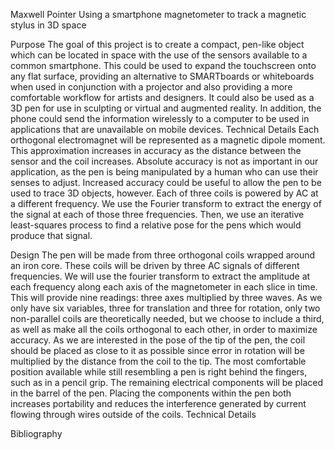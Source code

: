 Maxwell Pointer
Using a smartphone magnetometer to track a magnetic stylus in 3D space

Purpose
The goal of this project is to create a compact, pen-like object which can be located in space with the use of the sensors available to a common smartphone. This could be used to expand the touchscreen onto any flat surface, providing an alternative to SMARTboards or whiteboards when used in conjunction with a projector and also providing a more comfortable workflow for artists and designers. It could also be used as a 3D pen for use in sculpting or virtual and augmented reality. In addition, the phone could send the information wirelessly to a computer to be used in applications that are unavailable on mobile devices.
Technical Details
Each orthogonal electromagnet will be represented as a magnetic dipole moment. This approximation increases in accuracy as the distance between the sensor and the coil increases. Absolute accuracy is not as important in our application, as the pen is being manipulated by a human who can use their senses to adjust. Increased accuracy could be useful to allow the pen to be used to trace 3D objects, however.
Each of three coils is powered by AC at a different frequency. We use the Fourier transform to extract the energy of the signal at each of those three frequencies. Then, we use an iterative least-squares process to find a relative pose for the pens which would produce that signal.

Design
	The pen will be made from three orthogonal coils wrapped around an iron core. These coils will be driven by three AC signals of different frequencies. We will use the fourier transform to extract the amplitude at each frequency along each axis of the magnetometer in each slice in time. This will provide nine readings: three axes multiplied by three waves. As we only have six variables, three for translation and three for rotation, only two non-parallel coils are theoretically needed, but we choose to include a third, as well as make all the coils orthogonal to each other, in order to maximize accuracy.
	As we are interested in the pose of the tip of the pen, the coil should be placed as close to it as possible since error in rotation will be multiplied by the distance from the coil to the tip. The most comfortable position available while still resembling a pen is right behind the fingers, such as in a pencil grip.
	The remaining electrical components will be placed in the barrel of the pen. Placing the components within the pen both increases portability and reduces the interference generated by current flowing through wires outside of the coils.
Technical Details
	
Bibliography

